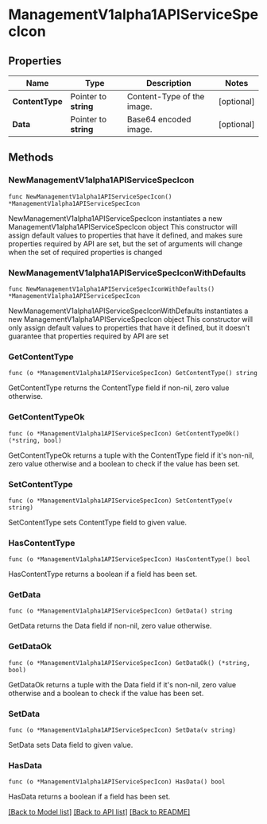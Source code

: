 # ManagementV1alpha1APIServiceSpecIcon

## Properties

Name | Type | Description | Notes
------------ | ------------- | ------------- | -------------
**ContentType** | Pointer to **string** | Content-Type of the image. | [optional] 
**Data** | Pointer to **string** | Base64 encoded image. | [optional] 

## Methods

### NewManagementV1alpha1APIServiceSpecIcon

`func NewManagementV1alpha1APIServiceSpecIcon() *ManagementV1alpha1APIServiceSpecIcon`

NewManagementV1alpha1APIServiceSpecIcon instantiates a new ManagementV1alpha1APIServiceSpecIcon object
This constructor will assign default values to properties that have it defined,
and makes sure properties required by API are set, but the set of arguments
will change when the set of required properties is changed

### NewManagementV1alpha1APIServiceSpecIconWithDefaults

`func NewManagementV1alpha1APIServiceSpecIconWithDefaults() *ManagementV1alpha1APIServiceSpecIcon`

NewManagementV1alpha1APIServiceSpecIconWithDefaults instantiates a new ManagementV1alpha1APIServiceSpecIcon object
This constructor will only assign default values to properties that have it defined,
but it doesn't guarantee that properties required by API are set

### GetContentType

`func (o *ManagementV1alpha1APIServiceSpecIcon) GetContentType() string`

GetContentType returns the ContentType field if non-nil, zero value otherwise.

### GetContentTypeOk

`func (o *ManagementV1alpha1APIServiceSpecIcon) GetContentTypeOk() (*string, bool)`

GetContentTypeOk returns a tuple with the ContentType field if it's non-nil, zero value otherwise
and a boolean to check if the value has been set.

### SetContentType

`func (o *ManagementV1alpha1APIServiceSpecIcon) SetContentType(v string)`

SetContentType sets ContentType field to given value.

### HasContentType

`func (o *ManagementV1alpha1APIServiceSpecIcon) HasContentType() bool`

HasContentType returns a boolean if a field has been set.

### GetData

`func (o *ManagementV1alpha1APIServiceSpecIcon) GetData() string`

GetData returns the Data field if non-nil, zero value otherwise.

### GetDataOk

`func (o *ManagementV1alpha1APIServiceSpecIcon) GetDataOk() (*string, bool)`

GetDataOk returns a tuple with the Data field if it's non-nil, zero value otherwise
and a boolean to check if the value has been set.

### SetData

`func (o *ManagementV1alpha1APIServiceSpecIcon) SetData(v string)`

SetData sets Data field to given value.

### HasData

`func (o *ManagementV1alpha1APIServiceSpecIcon) HasData() bool`

HasData returns a boolean if a field has been set.


[[Back to Model list]](../README.md#documentation-for-models) [[Back to API list]](../README.md#documentation-for-api-endpoints) [[Back to README]](../README.md)


